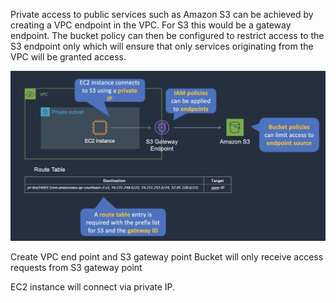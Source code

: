 
Private access to public services such as Amazon S3 can be achieved by creating a VPC endpoint in the VPC. For S3 this would be a gateway endpoint. The bucket policy can then be configured to restrict access to the S3 endpoint only which will ensure that only services originating from the VPC will be granted access.

![Alt text](image.png)

Create VPC end point and S3 gateway point
Bucket will only receive access requests from S3 gateway point

EC2 instance will connect via private IP.
